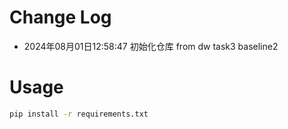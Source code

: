 # Change Log

- 2024年08月01日12:58:47 初始化仓库 from dw task3 baseline2

# Usage
```sh
pip install -r requirements.txt
```